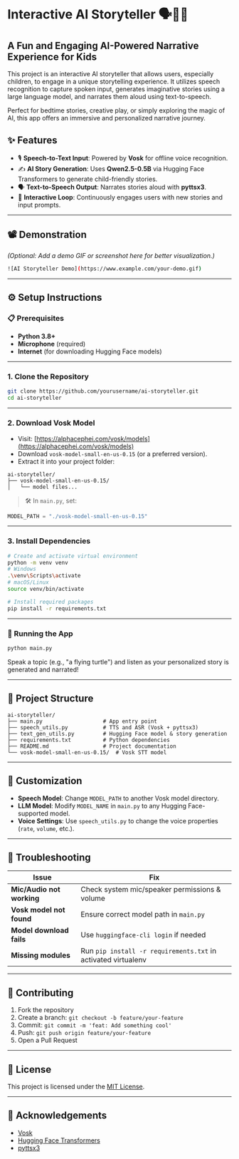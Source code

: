 
# Interactive AI Storyteller 🗣️📖✨

## A Fun and Engaging AI-Powered Narrative Experience for Kids

This project is an interactive AI storyteller that allows users, especially children, to engage in a unique storytelling experience. It utilizes speech recognition to capture spoken input, generates imaginative stories using a large language model, and narrates them aloud using text-to-speech.

Perfect for bedtime stories, creative play, or simply exploring the magic of AI, this app offers an immersive and personalized narrative journey.



## ✨ Features

- 🎙️ **Speech-to-Text Input**: Powered by **Vosk** for offline voice recognition.
- ✍️ **AI Story Generation**: Uses **Qwen2.5-0.5B** via Hugging Face Transformers to generate child-friendly stories.
- 🗣️ **Text-to-Speech Output**: Narrates stories aloud with **pyttsx3**.
- 🔁 **Interactive Loop**: Continuously engages users with new stories and input prompts.

---

## 📽️ Demonstration

*(Optional: Add a demo GIF or screenshot here for better visualization.)*

```bash
![AI Storyteller Demo](https://www.example.com/your-demo.gif)
````

---

## ⚙️ Setup Instructions

### 📋 Prerequisites

* **Python 3.8+**
* **Microphone** (required)
* **Internet** (for downloading Hugging Face models)

---

### 1. Clone the Repository

```bash
git clone https://github.com/yourusername/ai-storyteller.git
cd ai-storyteller
```

---

### 2. Download Vosk Model

* Visit: [https://alphacephei.com/vosk/models](https://alphacephei.com/vosk/models)
* Download `vosk-model-small-en-us-0.15` (or a preferred version).
* Extract it into your project folder:

```
ai-storyteller/
├── vosk-model-small-en-us-0.15/
│   └── model files...
```

> 🛠️ In `main.py`, set:

```python
MODEL_PATH = "./vosk-model-small-en-us-0.15"
```

---

### 3. Install Dependencies

```bash
# Create and activate virtual environment
python -m venv venv
# Windows
.\venv\Scripts\activate
# macOS/Linux
source venv/bin/activate

# Install required packages
pip install -r requirements.txt
```

---

### 🚀 Running the App

```bash
python main.py
```

Speak a topic (e.g., "a flying turtle") and listen as your personalized story is generated and narrated!

---

## 📁 Project Structure

```
ai-storyteller/
├── main.py                   # App entry point
├── speech_utils.py           # TTS and ASR (Vosk + pyttsx3)
├── text_gen_utils.py         # Hugging Face model & story generation
├── requirements.txt          # Python dependencies
├── README.md                 # Project documentation
└── vosk-model-small-en-us-0.15/  # Vosk STT model
```

---

## 🔧 Customization

* **Speech Model**: Change `MODEL_PATH` to another Vosk model directory.
* **LLM Model**: Modify `MODEL_NAME` in `main.py` to any Hugging Face-supported model.
* **Voice Settings**: Use `speech_utils.py` to change the voice properties (`rate`, `volume`, etc.).

---

## 🧰 Troubleshooting

| Issue                     | Fix                                                           |
| ------------------------- | ------------------------------------------------------------- |
| **Mic/Audio not working** | Check system mic/speaker permissions & volume                 |
| **Vosk model not found**  | Ensure correct model path in `main.py`                        |
| **Model download fails**  | Use `huggingface-cli login` if needed                         |
| **Missing modules**       | Run `pip install -r requirements.txt` in activated virtualenv |

---

## 🤝 Contributing

1. Fork the repository
2. Create a branch: `git checkout -b feature/your-feature`
3. Commit: `git commit -m 'feat: Add something cool'`
4. Push: `git push origin feature/your-feature`
5. Open a Pull Request

---

## 📜 License

This project is licensed under the [MIT License](LICENSE).

---

## 🙏 Acknowledgements

* [Vosk](https://alphacephei.com/vosk/)
* [Hugging Face Transformers](https://huggingface.co/)
* [pyttsx3](https://pypi.org/project/pyttsx3/)



